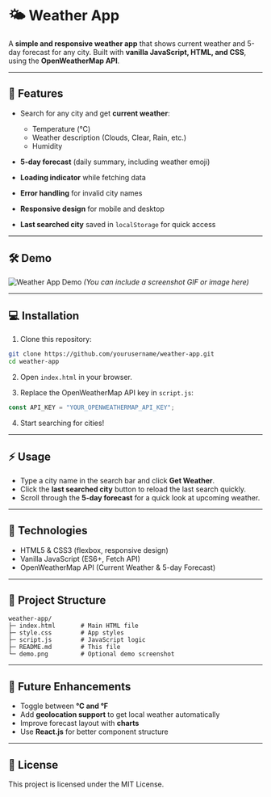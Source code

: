 # 🌤️ Weather App

A **simple and responsive weather app** that shows current weather and 5-day forecast for any city. Built with **vanilla JavaScript, HTML, and CSS**, using the **OpenWeatherMap API**.

---

## 📌 Features

* Search for any city and get **current weather**:

  * Temperature (°C)
  * Weather description (Clouds, Clear, Rain, etc.)
  * Humidity
* **5-day forecast** (daily summary, including weather emoji)
* **Loading indicator** while fetching data
* **Error handling** for invalid city names
* **Responsive design** for mobile and desktop
* **Last searched city** saved in `localStorage` for quick access

---

## 🛠️ Demo

![Weather App Demo](demo.png)
*(You can include a screenshot GIF or image here)*

---

## 💻 Installation

1. Clone this repository:

```bash
git clone https://github.com/yourusername/weather-app.git
cd weather-app
```

2. Open `index.html` in your browser.

3. Replace the OpenWeatherMap API key in `script.js`:

```js
const API_KEY = "YOUR_OPENWEATHERMAP_API_KEY";
```

4. Start searching for cities!

---

## ⚡ Usage

* Type a city name in the search bar and click **Get Weather**.
* Click the **last searched city** button to reload the last search quickly.
* Scroll through the **5-day forecast** for a quick look at upcoming weather.

---

## 📝 Technologies

* HTML5 & CSS3 (flexbox, responsive design)
* Vanilla JavaScript (ES6+, Fetch API)
* OpenWeatherMap API (Current Weather & 5-day Forecast)

---

## 🔧 Project Structure

```
weather-app/
├─ index.html       # Main HTML file
├─ style.css        # App styles
├─ script.js        # JavaScript logic
├─ README.md        # This file
└─ demo.png         # Optional demo screenshot
```

---

## 🌟 Future Enhancements

* Toggle between **°C and °F**
* Add **geolocation support** to get local weather automatically
* Improve forecast layout with **charts**
* Use **React.js** for better component structure

---

## 📜 License

This project is licensed under the MIT License.

